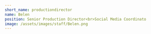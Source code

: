 ```yaml
---
short_name: productiondirector
name: Belen
position: Senior Production Director<br>Social Media Coordinato
image: /assets/images/staff/Belen.png
---
```

